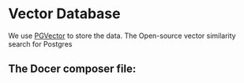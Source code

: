 # Vector Database

We use [PGVector]( https://github.com/pgvector/pgvector) to store the data. The Open-source vector similarity search for Postgres

## The Docer composer file: 



